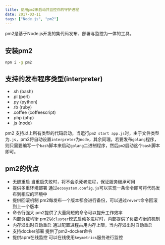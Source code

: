 ```yaml
---
title: 使用pm2来启动并监控你的守护进程
date: 2017-03-11
tags: ["Node.js", "pm2"]
---
```


pm2是基于Node.js开发的集代码发布、部署与监控为一体的工具。

<!--more-->

## 安装pm2

```sh
npm i -g pm2
```

## 支持的发布程序类型(interpreter)

- .sh (bash)
- .pl (perl)
- .py (python)
- .rb (ruby)
- .coffee (coffeescript)
- .php (php)
- .js (node)

pm2 支持以上所有类型的代码启动，当运行`pm2 start app.js`时，由于文件类型为`.js`，pm2将自动设置`interpreter`为`node`，其余同理。若要发布`golang`程序，则只需要编写一个`bash`脚本来启动`golang`二进制程序，然后`pm2`启动这个`bash`脚本即可。

## pm2的优点

- 无缝重启  当重启失败时，将不会杀死老进程，保证服务继承可用
- 提供多重环境部署  通过`ecosystem.config.js`可以实现一条命令即可将代码发布到相应的环境中
- 提供回滚机制  pm2每发布一个版本都会进行备份，可以通过`revert`命令回滚到上一个版本
- 命令行强大  pm2提供了大量简短的命令可以提升工作效率
- 内部负载均衡  pm2以`cluster`模式启动多进程时，内部提供了负载均衡的机制
- 内存溢出时自动重启  通过配置进程占用内存上限，当内存溢出时自动重启
- 支持docker部署  提供了pm2-docker命令
- 提供apm在线监控  可以在线使用`keymetrics`服务进行监控